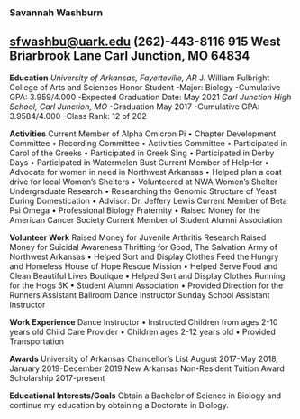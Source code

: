 ### Savannah Washburn 
sfwashbu@uark.edu
(262)-443-8116
915 West Briarbrook Lane Carl Junction, MO 64834 
--- 

**Education**
_University of Arkansas, Fayetteville, AR_ 
J. William Fulbright College of Arts and Sciences Honor Student 
-Major: Biology 
-Cumulative GPA: 3.959/4.000 
-Expected Graduation Date: May 2021
_Carl Junction High School, Carl Junction, MO_
-Graduation May 2017 
-Cumulative GPA: 3.9584/4.000
-Class Rank: 12 of 202 


**Activities** 
Current Member of Alpha Omicron Pi 
•	Chapter Development Committee
•	Recording Committee 
•	Activities Committee 
•	Participated in Carol of the Greeks 
•	Participated in Greek Sing
•	Participated in Derby Days
•	Participated in Watermelon Bust 
Current Member of HelpHer
•	Advocate for women in need in Northwest Arkansas
•	Helped plan a coat drive for local Women’s Shelters
•	Volunteered at NWA Women’s Shelter 
Undergraduate Research 
•	Researching the Genomic Structure of Yeast During Domestication
•	Advisor: Dr. Jeffery Lewis 
Current Member of Beta Psi Omega 
•	Professional Biology Fraternity 
•	Raised Money for the American Cancer Society 
Current Member of Student Alumni Association 


**Volunteer Work** 
Raised Money for Juvenile Arthritis Research 
Raised Money for Suicidal Awareness
Thrifting for Good, The Salvation Army of Northwest Arkansas 
•	Helped Sort and Display Clothes 
Feed the Hungry and Homeless House of Hope Rescue Mission 
•	Helped Serve Food and Clean
Beautiful Lives Boutique 
•	Helped Sort and Display Clothes 
Running for the Hogs 5K
•	Student Alumni Association 
•	Provided Direction for the Runners
Assistant Ballroom Dance Instructor
Sunday School Assistant Instructor   


**Work Experience**
Dance Instructor 
•	Instructed Children from ages 2-10 years old 
Child Care Provider 
•	Children ages 2-12 years old 
•	Provided Transportation 

**Awards**
University of Arkansas Chancellor’s List August 2017-May 2018, January 2019-December 2019
New Arkansas Non-Resident Tuition Award Scholarship 2017-present

**Educational Interests/Goals**
Obtain a Bachelor of Science in Biology and continue my education by obtaining a Doctorate in Biology.

